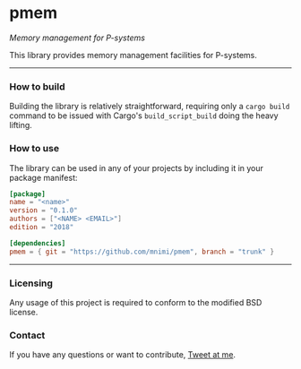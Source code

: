 # pmem

*Memory management for P-systems*

This library provides memory management facilities for P-systems.

---

### How to build
Building the library is relatively straightforward, requiring only a `cargo build` command to be
issued with Cargo's `build_script_build` doing the heavy lifting.

### How to use
The library can be used in any of your projects by including it in your package manifest:
```toml
[package]
name = "<name>"
version = "0.1.0"
authors = ["<NAME> <EMAIL>"]
edition = "2018"

[dependencies]
pmem = { git = "https://github.com/mnimi/pmem", branch = "trunk" }
```

---

### Licensing
Any usage of this project is required to conform to the modified BSD license.

### Contact
If you have any questions or want to contribute, [Tweet at me](https://twitter.com/yarotk).
